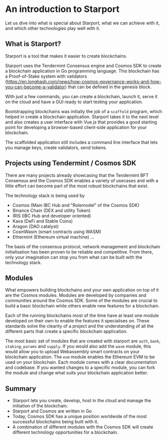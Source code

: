 # An introduction to Starport

Let us dive into what is special about Starport, what we can achieve with it, and which other technologies play well with it.

## What is Starport?

Starport is a tool that makes it easier to create blockchains.

Starport uses the Tendermint Consensus engine and Cosmos SDK to create a blockchain application in Go programming language. This blockchain has a Proof-of-Stake system with validators (https://en.longhash.com/news/how-cosmos-governance-works-and-how-you-can-become-a-validator) that can be defined in the genesis block.

With just a few commands, you can create a blockchain, launch it, serve it on the cloud and have a GUI ready to start testing your application.

Bootstrapping blockchains was initially the job of a `scaffold` program, which helped in create a blockchain application. Starport takes it to the next level and also creates a user interface with Vue.js that provides a good starting point for developing a browser-based client-side application for your blockchain.

The scaffolded application still includes a command line interface that lets you manage keys, create validators, send tokens.

## Projects using Tendermint / Cosmos SDK

There are many projects already showcasing that the Tendermint BFT Consensus and the Cosmos SDK enables a variety of usecases and with a little effort can become part of the most robust blockchains that exist.

The technology stack is being used by 

- Cosmos (Main IBC Hub and "Rolemodel" of the Cosmos SDK)
- Binance Chain (DEX and utility Token)
- IRIS (IBC Hub and developer oriented)
- Kava (DeFi and Stable Coins)
- Aragon (DAO catalyst)
- CosmWasm (smart contracts using WASM)
- Ethermint (Ethereum virtual machine)
...

The basis of the consensus protocol, network management and blockchain initialisation has been proven to be reliable and competitive. From there, only your imagination can stop you from what can be built with the technology stack.

## Modules

What empowers building blockchains and your own application on top of it are the Cosmos modules. Modules are developed by companies and communities around the Cosmos SDK. Some of the modules are crucial to build a basic blockchain while others enable new features for a blockchain.

Each of the running blockchains most of the time have at least one module developed on their own to enable the features it specialises on. These standards solve the clearity of a project and the understanding of all the different parts that create a specific blockchain application.

The most basic set of modules that are created with starport are `auth`, `bank`, `staking`, `params` and `supply`. If you would also add the `wasm` module, this would allow you to upload Webassembly smart contracts on your blockchain application. The `evm` module enables the Ethereum EVM to be used on your blockchain. Each module comes with a clear documentation and codebase. If you wanted changes to a specific module, you can fork the module and change what suits your blockchain application better.


## Summary

- Starport lets you create, develop, host in the cloud and manage the initiation of the blockchain.
- Starport and Cosmos are written in Go
- Today, Cosmos SDK has a unique position worldwide of the most successful blockchains being built with it.
- A combination of different modules with the Cosmos SDK will create different technology opportunities for a blockchain.
